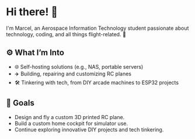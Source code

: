 # Hi there! 👋

I'm Marcel, an Aerospace Information Technology student passionate about technology, coding, and all things flight-related. 🚀

## ⚙️ What I’m Into

- 🌐 Self-hosting solutions (e.g., NAS, portable servers)
- ✈️ Building, repairing and customizing RC planes
- 🛠️ Tinkering with tech, from DIY arcade machines to ESP32 projects

## 🎯 Goals

- Design and fly a custom 3D printed RC plane.
- Build a custom home cockpit for simulator use.
- Continue exploring innovative DIY projects and tech tinkering.
